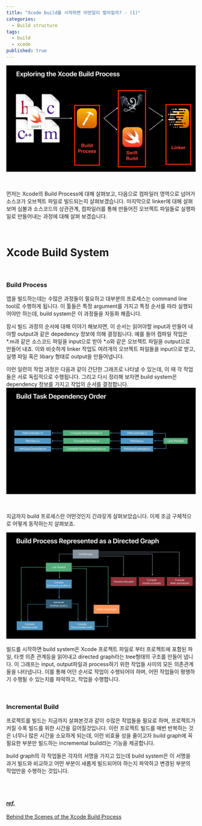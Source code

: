 ```yaml
---
title: "Xcode build를 시작하면 어떤일이 벌어질까? - (1)"
categories:
  - Build structure
tags:
  - build
  - xcode
published: true
---
```


![1](https://github.com/wannagohome/wannagohome.github.io/blob/master/assets/images/what_happens_when_xcode_build_start/1.png?raw=true)

<br/>

먼저는 Xcode의 Build Process에 대해 살펴보고, 다음으로 컴파일러 영역으로 넘어가 소스코가 오브젝트 파일로 빌드되는지 살펴보겠습니다. 마지막으로 linker에 대해 살펴보며 심볼과 소스코드의 상관관계, 컴파일러를 통해 만들어진 오브젝트 파일들로 실행파일로 만들어내는 과정에 대해 살펴 보겠습니다.

<br/>

# Xcode Build System

<br/>

### Build Process

앱을 빌드하는데는 수많은 과정들이 필요하고 대부분의 프로세스는 command line tool로 수행하게 됩니다. 이 툴들은 특정 argument를 가지고 특정 순서를 따라 실행되어야만 하는데, build system은 이 과정들을 자동화 해줍니다.

잠시 빌드 과정의 순서에 대해 이야기 해보자면, 이 순서는 읽어야할 input과 만들어 내야할 output과 같은 depedency 정보에 의해 결정됩니다. 예를 들어 컴파일 작업은 *.m과 같은 소스코드 파일을 input으로 받아 *.o와 같은 오브젝트 파일을 output으로 만들어 내죠. 이와 비슷하게 linker 작업도 여려개의 오브젝트 파일들을 input으로 받고, 실행 파일 혹은 libary 형태로 output을 만들어냅니다.

이런 일련의 작업 과정은 다음과 같이 간단한 그래프로 나타낼 수 있는데, 이 때 각 작업들은 서로 독립적으로 수행됩니다. 그리고 다시 정리해 보자면 build system은 dependency 정보를 가지고 작업의 순서를 결정합니다.
![2](https://github.com/wannagohome/wannagohome.github.io/blob/master/assets/images/what_happens_when_xcode_build_start/2.png?raw=true)

<br/>

지금까지 build 프로세스란 어떤것인지 간랴갛게 살펴보았습니다. 이제 조금 구체적으로 어떻게 동작하는지 살펴보죠.

![3](https://github.com/wannagohome/wannagohome.github.io/blob/master/assets/images/what_happens_when_xcode_build_start/3.png?raw=true)

빌드를 시작하면 build system은 Xcode 프로젝트 파일로 부터 프로젝트에 포함된 파일, 타겟 의존 관계등을 읽어내고 directed graph라는 tree형태의 구조를 만들어 냅니다. 이 그래프는 input, output파일과 process하기 위한 작업들 사이의 모든 의존관계들을 나타냅니다. 이를 통해 어던 순서로 작업이 수행되어야 하며, 어떤 작업들이 평행하기 수행될 수 있는지를 파악하고, 작업을 수행합니다.

<br/>

### Incremental Build

프로젝트를 빌드는 지금까지 살펴본것과 같이 수많은 작업들을 필요로 하며, 프로젝트가 커질 수록 빌드를 위한 시간을 길어질것입니다. 이런 프로젝트 빌드를 매번 반복하는 것은 너무나 많은 시간을 소요하게 되는데, 이런 비효율 성을 줄이고자 build graph에 꼭 필요한 부분만 빌드하는 incremental build라는 기능을 제공합니다.

build graph의 각 작업들은 각자의 서명을 가지고 있는데 build system은 이 서명을 과거 빌드와 비교하고 어떤 부분이 새롭게 빌드되어야 하는지 파악하고 변경된 부분의 작업만을 수행하는 것입니다.

<br/><br/>

#### *<u>ref.</u>*
[Behind the Scenes of the Xcode Build Process](https://developer.apple.com/videos/play/wwdc2018/415)